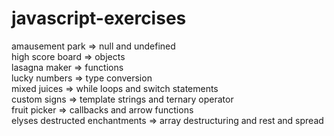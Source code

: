 # javascript-exercises

amausement park => null and undefined<br />
high score board => objects<br />
lasagna maker => functions<br />
lucky numbers => type conversion<br />
mixed juices => while loops and switch statements<br />
custom signs => template strings and ternary operator<br />
fruit picker => callbacks and arrow functions<br />
elyses destructed enchantments => array destructuring and rest and spread<br />